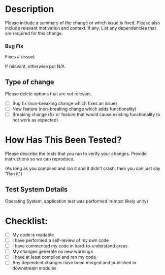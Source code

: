 # Description

Please include a summary of the change or which issue is fixed. Please also include relevant motivation and context. If any, List any dependencies that are required for this change.


### Bug Fix 

Fixes # (issue)

If relavant, otherwise put N/A

## Type of change

Please delete options that are not relevant.

- [ ] Bug fix (non-breaking change which fixes an issue)
- [ ] New feature (non-breaking change which adds functionality)
- [ ] Breaking change (fix or feature that would cause existing functionality to not work as expected)

# How Has This Been Tested?

Please describe the tests that you ran to verify your changes. Provide instructions so we can reproduce.

(As long as you compiled and  ran it and it didn't crash, then you can just say "Ran it")

## Test System Details

Operating System, application test was performed in(most likely unity)

# Checklist:

- [ ] My code is readable
- [ ] I have performed a self-review of my own code
- [ ] I have commented my code in hard-to-understand areas
- [ ] My changes generate no new warnings
- [ ] I have at least compiled and ran my code
- [ ] Any dependent changes have been merged and published in downstream modules
